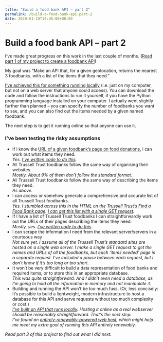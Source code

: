 ```yaml
---
title: "Build a food bank API – part 2"
permalink: /build-a-food-bank-api-part-2
date: 2020-01-10T14:45:00+00:00
---
```


# Build a food bank API – part 2

I’ve made great progress on this work in the last couple of months. ([Read part 1 of my project to create a foodbank API](https://www.martinlugton.com/build-a-food-bank-api-part-1/))

My goal was “Make an API that, for a given geolocation, returns the nearest 3 foodbanks, with a list of the items that they need.”

[I’ve achieved this for something running locally](https://github.com/martinlugton/foodbank_api) (i.e. just on my computer, but not on a web server that anyone could access). You can download the code and follow the instructions to run it yourself, if you have the Python programming language installed on your computer. I actually went slightly further than planned – you can specify the number of foodbanks you want to see, and you can also find out the items needed by a given named foodbank.

The next step is to get it running online so that anyone can use it.

### I’ve been testing the risky assumptions

- If I know the [URL of a given foodbank’s page on food donations](https://harrow.foodbank.org.uk/give-help/donate-food/), I can work out what items they need.  
  *Yes. [I’ve written code to do this](https://github.com/martinlugton/foodbank_api/blob/7464575d1b24d903d690ddbac144dbcb91756b3c/get_foodbank_details_and_write_to_file.py#L6).*
- All Trussell Trust foodbanks follow the same way of organising their websites.  
  *Mostly. About 9% of them don’t follow the standard format.*
- All Trussell Trust foodbanks follow the same way of describing the items they need.  
  *As above.*
- I can access or somehow generate a comprehensive and accurate list of all Trussell Trust foodbanks.  
  *Yes. I stumbled across this in the HTML on [the Trussell Trust’s Find a Food Bank page](https://www.trusselltrust.org/get-help/find-a-foodbank/). [I can get this list with a single GET request](https://github.com/martinlugton/foodbank_api/blob/7464575d1b24d903d690ddbac144dbcb91756b3c/get_foodbank_details_and_write_to_file.py#L25).*
- If I have a list of Trussell Trust foodbanks I can straightforwardly work out the URLs of their pages describing the items they need.  
  *Mostly, yes. [I’ve written code to do this](https://github.com/martinlugton/foodbank_api/blob/7464575d1b24d903d690ddbac144dbcb91756b3c/get_foodbank_details_and_write_to_file.py#L53).*
- I can scrape the information I need from the relevant server/servers in a courteous way  
  *Not sure yet. I assume all of the Trussell Trust’s standard sites are hosted on a single web server. I make a single GET request to get the names and URLs of all the foodbanks, but each ‘items needed’ page is a separate request. I’ve included a pause between each request, but I don’t know if it’s too long or too short.*
- It won’t be very difficult to build a data representation of food banks and required items, or to store this in an appropriate database.  
  *This was quite straightforward. And I didn’t even need a database, as I’m going to hold all the information in memory and not manipulate it.*
- Building and running the API won’t be too much fuss. (Or, less concisely: It’s possible to build a lightweight, modern infrastructure to host a database for this API and serve requests without too much complexity or cost.)  
  *[I’ve built an API that runs locally](https://github.com/martinlugton/foodbank_api). Hosting it online as a real webserver should be reasonably straightforward. That’s the next step.*  
  *I’ve found an [entirely-renewably-powered web host](https://datacenterlight.ch/), which might help me meet my extra goal of running this API entirely renewably.*

*Read part 3 of this project to find out what I did next.*